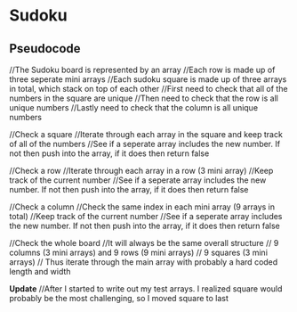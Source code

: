 # Sudoku

## Pseudocode

//The Sudoku board is represented by an array
//Each row is made up of three seperate mini arrays
//Each sudoku square is made up of three arrays in total, which stack on top of each other
//First need to check that all of the numbers in the square are unique
//Then need to check that the row is all unique numbers
//Lastly need to check that the column is all unique numbers

//Check a square
//Iterate through each array in the square and keep track of all of the numbers
//See if a seperate array includes the new number. If not then push into the array, if it does then return false

//Check a row
//Iterate through each array in a row (3 mini array)
//Keep track of the current number
//See if a seperate array includes the new number. If not then push into the array, if it does then return false

//Check a column
//Check the same index in each mini array (9 arrays in total)
//Keep track of the current number
//See if a seperate array includes the new number. If not then push into the array, if it does then return false

//Check the whole board
//It will always be the same overall structure
// 9 columns (3 mini arrays) and 9 rows (9 mini arrays)
// 9 squares (3 mini arrays)
// Thus iterate through the main array with probably a hard coded length and width

**Update**
//After I started to write out my test arrays. I realized square would probably be the most challenging, so I moved square to last
